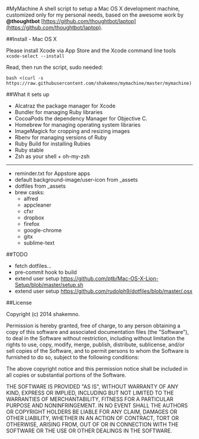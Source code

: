#MyMachine
A shell script to setup a Mac OS X development machine, customized only for my personal needs, based on the awesome work by **@thoughtbot** [https://github.com/thoughtbot/laptop](https://github.com/thoughtbot/laptop).


##Install - Mac OS X

Please install Xcode via App Store and the Xcode command line tools ```xcode-select --install```

Read, then run the script, sudo needed:

	bash <(curl -s https://raw.githubusercontent.com/shakemno/mymachine/master/mymachine)
	
	
##What it sets up

- Alcatraz the package manager for Xcode
- Bundler for managing Ruby libraries
- CocoaPods the dependency Manager for Objective C.
- Homebrew for managing operating system libraries
- ImageMagick for cropping and resizing images
- Rbenv for managing versions of Ruby
- Ruby Build for installing Rubies
- Ruby stable
- Zsh as your shell + oh-my-zsh
 
---

- reminder.txt for Appstore apps
- default background-image/user-icon from _assets
- dotfiles from _assets
- brew casks:
  -	alfred
  - appcleaner
  - cfxr
  - dropbox
  - firefox
  - google-chrome
  - gitx
  - sublime-text
  
  
##TODO
- fetch dotfiles...
- pre-commit hook to build
- extend user setup https://github.com/ptb/Mac-OS-X-Lion-Setup/blob/master/setup.sh
- extend user setup https://github.com/rudolph9/dotfiles/blob/master/.osx


##License

Copyright (c) 2014 shakemno.

Permission is hereby granted, free of charge, to any person obtaining a copy
of this software and associated documentation files (the "Software"), to deal
in the Software without restriction, including without limitation the rights
to use, copy, modify, merge, publish, distribute, sublicense, and/or sell
copies of the Software, and to permit persons to whom the Software is
furnished to do so, subject to the following conditions:

The above copyright notice and this permission notice shall be included in
all copies or substantial portions of the Software.

THE SOFTWARE IS PROVIDED "AS IS", WITHOUT WARRANTY OF ANY KIND, EXPRESS OR
IMPLIED, INCLUDING BUT NOT LIMITED TO THE WARRANTIES OF MERCHANTABILITY,
FITNESS FOR A PARTICULAR PURPOSE AND NONINFRINGEMENT. IN NO EVENT SHALL THE
AUTHORS OR COPYRIGHT HOLDERS BE LIABLE FOR ANY CLAIM, DAMAGES OR OTHER
LIABILITY, WHETHER IN AN ACTION OF CONTRACT, TORT OR OTHERWISE, ARISING FROM,
OUT OF OR IN CONNECTION WITH THE SOFTWARE OR THE USE OR OTHER DEALINGS IN
THE SOFTWARE.

